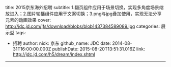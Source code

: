 title: 2015京东海外招聘
subtitle: 1.翻页组件应用于场景切换，实现多角度场景缩放进入；2.图片轮播组件应用于文案切换；3.png与jpg叠加使用，实现无法分享元素的动画效果
cover: http://jdc.jd.com/jfs/download/blobs/blob1437384589089.jpg
categories: 展示型
tags:
  - 招聘
author:
  nick: 京东
  github_name: JDC
date: 2014-08-31T16:00:00.000Z
publishDate: 2015-08-20T13:51:31.016Z
link: http://jdc.jd.com/h5/dream/index.shtml
---